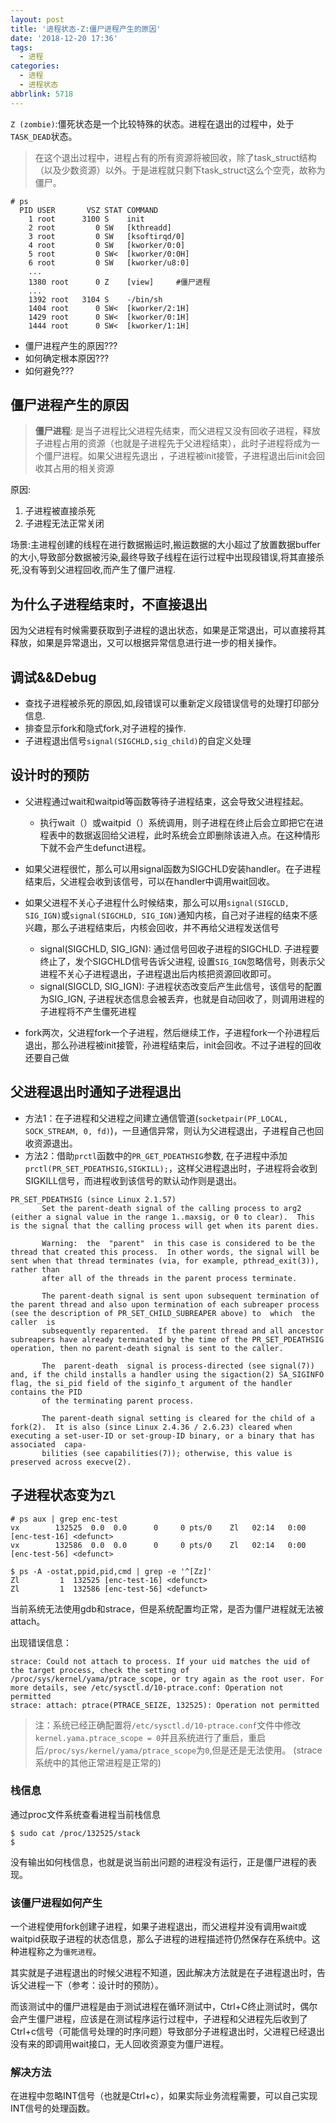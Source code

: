 ```yaml
---
layout: post
title: '进程状态-Z:僵尸进程产生的原因'
date: '2018-12-20 17:36'
tags:
  - 进程
categories:
  - 进程
  - 进程状态
abbrlink: 5718
---
```


`Z (zombie)`:僵死状态是一个比较特殊的状态。进程在退出的过程中，处于`TASK_DEAD`状态。
> 在这个退出过程中，进程占有的所有资源将被回收，除了task_struct结构（以及少数资源）以外。于是进程就只剩下task_struct这么个空壳，故称为僵尸。

``` shell
# ps
  PID USER       VSZ STAT COMMAND
    1 root      3100 S    init
    2 root         0 SW   [kthreadd]
    3 root         0 SW   [ksoftirqd/0]
    4 root         0 SW   [kworker/0:0]
    5 root         0 SW<  [kworker/0:0H]
    6 root         0 SW   [kworker/u8:0]
    ...
    1380 root      0 Z    [view]     #僵尸进程
    ...
    1392 root   3104 S    -/bin/sh
    1404 root      0 SW<  [kworker/2:1H]
    1429 root      0 SW<  [kworker/0:1H]
    1444 root      0 SW<  [kworker/1:1H]
```
- 僵尸进程产生的原因???
- 如何确定根本原因???
- 如何避免???

<!--more-->

## 僵尸进程产生的原因

>**僵尸进程**: 是当子进程比父进程先结束，而父进程又没有回收子进程，释放子进程占用的资源（也就是子进程先于父进程结束），此时子进程将成为一个僵尸进程。如果父进程先退出 ，子进程被init接管，子进程退出后init会回收其占用的相关资源

原因:
1. 子进程被直接杀死
2. 子进程无法正常关闭

场景:主进程创建的线程在进行数据搬运时,搬运数据的大小超过了放置数据buffer的大小,导致部分数据被污染,最终导致子线程在运行过程中出现段错误,将其直接杀死,没有等到父进程回收,而产生了僵尸进程.

## 为什么子进程结束时，不直接退出

因为父进程有时候需要获取到子进程的退出状态，如果是正常退出，可以直接将其释放，如果是异常退出，又可以根据异常信息进行进一步的相关操作。

## 调试&&Debug

- 查找子进程被杀死的原因,如,段错误可以重新定义段错误信号的处理打印部分信息.
- 排查显示fork和隐式fork,对子进程的操作.
- 子进程退出信号`signal(SIGCHLD,sig_child)`的自定义处理

## 设计时的预防

* 父进程通过wait和waitpid等函数等待子进程结束，这会导致父进程挂起。
    - 执行wait（）或waitpid（）系统调用，则子进程在终止后会立即把它在进程表中的数据返回给父进程，此时系统会立即删除该进入点。在这种情形下就不会产生defunct进程。

* 如果父进程很忙，那么可以用signal函数为SIGCHLD安装handler。在子进程结束后，父进程会收到该信号，可以在handler中调用wait回收。

* 如果父进程不关心子进程什么时候结束，那么可以用`signal(SIGCLD, SIG_IGN)`或`signal(SIGCHLD, SIG_IGN)`通知内核，自己对子进程的结束不感兴趣，那么子进程结束后，内核会回收，并不再给父进程发送信号
  - signal(SIGCHLD, SIG_IGN): 通过信号回收子进程的SIGCHLD. 子进程要终止了，发个SIGCHLD信号告诉父进程, 设置`SIG_IGN`忽略信号，则表示父进程不关心子进程退出，子进程退出后内核把资源回收即可。
  - signal(SIGCLD, SIG_IGN): 子进程状态改变后产生此信号，该信号的配置为SIG_IGN, 子进程状态信息会被丢弃，也就是自动回收了，则调用进程的子进程将不产生僵死进程

* fork两次，父进程fork一个子进程，然后继续工作，子进程fork一个孙进程后退出，那么孙进程被init接管，孙进程结束后，init会回收。不过子进程的回收还要自己做


## 父进程退出时通知子进程退出

- 方法1：在子进程和父进程之间建立通信管道(`socketpair(PF_LOCAL, SOCK_STREAM, 0, fd)`)，一旦通信异常，则认为父进程退出，子进程自己也回收资源退出。
- 方法2：借助`prctl`函数中的`PR_GET_PDEATHSIG`参数, 在子进程中添加`prctl(PR_SET_PDEATHSIG,SIGKILL);`，这样父进程退出时，子进程将会收到SIGKILL信号，而进程收到该信号的默认动作则是退出。

```
PR_SET_PDEATHSIG (since Linux 2.1.57)                                    
       Set the parent-death signal of the calling process to arg2 (either a signal value in the range 1..maxsig, or 0 to clear).  This is the signal that the calling process will get when its parent dies.

       Warning:  the  "parent"  in this case is considered to be the thread that created this process.  In other words, the signal will be sent when that thread terminates (via, for example, pthread_exit(3)), rather than
       after all of the threads in the parent process terminate.         

       The parent-death signal is sent upon subsequent termination of the parent thread and also upon termination of each subreaper process (see the description of PR_SET_CHILD_SUBREAPER above) to  which  the  caller  is
       subsequently reparented.  If the parent thread and all ancestor subreapers have already terminated by the time of the PR_SET_PDEATHSIG operation, then no parent-death signal is sent to the caller.                     

       The  parent-death  signal is process-directed (see signal(7)) and, if the child installs a handler using the sigaction(2) SA_SIGINFO flag, the si_pid field of the siginfo_t argument of the handler contains the PID
       of the terminating parent process.                                

       The parent-death signal setting is cleared for the child of a fork(2).  It is also (since Linux 2.4.36 / 2.6.23) cleared when executing a set-user-ID or set-group-ID binary, or a binary that has  associated  capa‐
       bilities (see capabilities(7)); otherwise, this value is preserved across execve(2).
```

## 子进程状态变为`Zl`

``` shell
# ps aux | grep enc-test
vx        132525  0.0  0.0      0     0 pts/0    Zl   02:14   0:00 [enc-test-16] <defunct>
vx        132586  0.0  0.0      0     0 pts/0    Zl   02:14   0:00 [enc-test-56] <defunct>

$ ps -A -ostat,ppid,pid,cmd | grep -e '^[Zz]'
Zl         1  132525 [enc-test-16] <defunct>
Zl         1  132586 [enc-test-56] <defunct>
```

当前系统无法使用gdb和strace，但是系统配置均正常，是否为僵尸进程就无法被attach。

出现错误信息：
```
strace: Could not attach to process. If your uid matches the uid of the target process, check the setting of /proc/sys/kernel/yama/ptrace_scope, or try again as the root user. For more details, see /etc/sysctl.d/10-ptrace.conf: Operation not permitted
strace: attach: ptrace(PTRACE_SEIZE, 132525): Operation not permitted
```
> 注：系统已经正确配置将`/etc/sysctl.d/10-ptrace.conf`文件中修改`kernel.yama.ptrace_scope = 0`并且系统进行了重启，重启后`/proc/sys/kernel/yama/ptrace_scope`为`0`,但是还是无法使用。
> (strace系统中的其他正常进程是正常的)


### 栈信息

通过proc文件系统查看进程当前栈信息

```
$ sudo cat /proc/132525/stack
$
```
没有输出如何栈信息，也就是说当前出问题的进程没有运行，正是僵尸进程的表现。

### 该僵尸进程如何产生

一个进程使用fork创建子进程，如果子进程退出，而父进程并没有调用wait或waitpid获取子进程的状态信息，那么子进程的进程描述符仍然保存在系统中。这种进程称之为`僵死进程`。

其实就是子进程退出的时候父进程不知道，因此解决方法就是在子进程退出时，告诉父进程一下（参考：设计时的预防）。

而该测试中的僵尸进程是由于测试进程在循环测试中，Ctrl+C终止测试时，偶尔会产生僵尸进程，应该是在测试程序运行过程中，子进程和父进程先后收到了Ctrl+c信号（可能信号处理的时序问题）导致部分子进程退出时，父进程已经退出没有来的即调用wait接口，无人回收资源变为僵尸进程。

### 解决方法

在进程中忽略INT信号（也就是Ctrl+c），如果实际业务流程需要，可以自己实现INT信号的处理函数。
